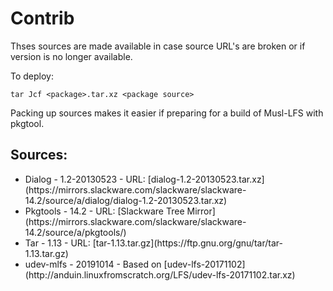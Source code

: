 # Contrib

Thses sources are made available in case source URL's are broken or if version is no longer available.

To deploy:
```
tar Jcf <package>.tar.xz <package source>
```

Packing up sources makes it easier if preparing for a build of Musl-LFS with pkgtool.

## Sources:
<ul>
 <li>Dialog - 1.2-20130523 - URL: [dialog-1.2-20130523.tar.xz](https://mirrors.slackware.com/slackware/slackware-14.2/source/a/dialog/dialog-1.2-20130523.tar.xz)</li>
 <li>Pkgtools - 14.2 - URL: [Slackware Tree Mirror](https://mirrors.slackware.com/slackware/slackware-14.2/source/a/pkgtools/)</li>
 <li>Tar - 1.13 - URL: [tar-1.13.tar.gz](https://ftp.gnu.org/gnu/tar/tar-1.13.tar.gz)</li>
 <li>udev-mlfs - 20191014 - Based on [udev-lfs-20171102](http://anduin.linuxfromscratch.org/LFS/udev-lfs-20171102.tar.xz)</li>
</ul> 
